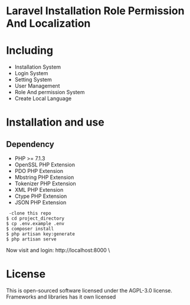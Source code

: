 # Laravel Installation Role Permission And Localization
# Including
- Installation System
- Login System
- Setting System
- User Management
- Role And permission System
- Create Local Language

# Installation and use

## Dependency
- PHP >= 7.1.3
- OpenSSL PHP Extension
- PDO PHP Extension
- Mbstring PHP Extension
- Tokenizer PHP Extension
- XML PHP Extension
- Ctype PHP Extension
- JSON PHP Extension

```
 -clone this repo
$ cd project_directory
$ cp .env.example .env
$ composer install
$ php artisan key:generate
$ php artisan serve
```
Now visit and login: http://localhost:8000 \
# License

This is open-sourced software licensed under the AGPL-3.0 license. Frameworks and libraries has it own licensed